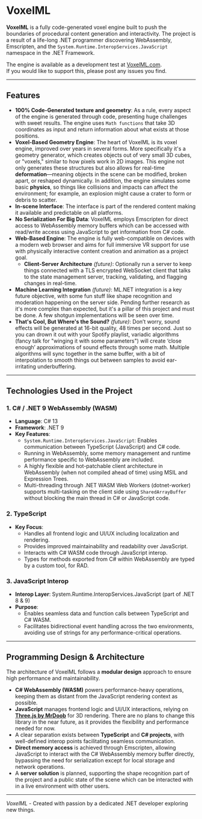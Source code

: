 # VoxelML

**VoxelML** is a fully code-generated voxel engine built to push the boundaries of procedural content generation and interactivity. The project is a result of a life-long .NET programmer discovering WebAssembly, Emscripten, and the `System.Runtime.InteropServices.JavaScript` namespace in the .NET Framework.

The engine is available as a development test at [VoxelML.com](https://voxelml.com).  
If you would like to support this, please post any issues you find.

---

## Features

- **100% Code-Generated texture and geometry**: As a rule, every aspect of the engine is generated through code, presenting huge challenges with sweet results. The engine uses `Math functions` that take 3D coordinates as input and return information about what exists at those positions.
- **Voxel-Based Geometry Engine**: The heart of VoxelML is its voxel engine, improved over years in several forms. More specifically it's a geometry generator, which creates objects out of very small 3D cubes, or "voxels," similar to how pixels work in 2D images. This engine not only generates these structures but also allows for real-time **deformation**—meaning objects in the scene can be modified, broken apart, or reshaped dynamically. In addition, the engine simulates some basic **physics**, so things like collisions and impacts can affect the environment; for example, an explosion might cause a crater to form or debris to scatter.
- **In-scene Interface**: The interface is part of the rendered content making it available and predictable on all platforms.
- **No Serialization For Big Data**: VoxelML employs Emscripten for direct access to WebAssembly memory buffers which can be accessed with read/write access using JavaScript to get information from C# code.
- **Web-Based Engine**: The engine is fully web-compatible on devices with a modern web browser and aims for full immersive VR support for use with physically interactive content creation and animation as a project goal.
  - **Client-Server Architecture** *(future)*: Optionally run a server to keep things connected with a TLS encrypted WebSocket client that talks to the state management server, tracking, validating, and flagging changes in real-time.
- **Machine Learning Integration** *(future)*: ML.NET integration is a key future objective, with some fun stuff like shape recognition and moderation happening on the server side. Pending further research as it's more complex than expected, but it's a pillar of this project and must be done. A few shotgun implementations will be seen over time.
- **That's Cool, But Where's the Sound?** *(future)*: Don’t worry, sound effects will be generated at 16-bit quality, 48 times per second. Just so you can drown it out with your Spotify playlist, variadic algorithms (fancy talk for "winging it with some parameters") will create ‘close enough’ approximations of sound effects through some math. Multiple algorithms will sync together in the same buffer, with a bit of interpolation to smooth things out between samples to avoid ear-irritating underbuffering.

---

## Technologies Used in the Project

### 1. **C# / .NET 9 WebAssembly (WASM)**

- **Language**: C# 13
- **Framework**: .NET 9
- **Key Features**:
  - `System.Runtime.InteropServices.JavaScript`: Enables communication between TypeScript (JavaScript) and C# code.
  - Running in WebAssembly, some memory management and runtime performance specific to WebAssembly are included.
  - A highly flexible and hot-patchable client architecture in WebAssembly (when not compiled ahead of time) using MSIL and Expression Trees.
  - Multi-threading through .NET WASM Web Workers (dotnet-worker) supports multi-tasking on the client side using `SharedArrayBuffer` without blocking the main thread in C# or JavaScript code.

### 2. **TypeScript**

- **Key Focus**:
  - Handles all frontend logic and UI/UX including localization and rendering.
  - Provides improved maintainability and readability over JavaScript.
  - Interacts with C# WASM code through JavaScript interop.
  - Types for methods exported from C# within WebAssembly are typed by a custom tool, for RAD.

### 3. **JavaScript Interop**

- **Interop Layer**: System.Runtime.InteropServices.JavaScript (part of .NET 8 & 9)
- **Purpose**:
  - Enables seamless data and function calls between TypeScript and C# WASM.
  - Facilitates bidirectional event handling across the two environments, avoiding use of strings for any performance-critical operations.

---

## Programming Design & Architecture

The architecture of VoxelML follows a **modular design** approach to ensure high performance and maintainability.

- **C# WebAssembly (WASM)** powers performance-heavy operations, keeping them as distant from the JavaScript rendering context as possible.
- **JavaScript** manages frontend logic and UI/UX interactions, relying on [**Three.js by MrDoob**](https://github.com/mrdoob/three.js) for 3D rendering. There are no plans to change this library in the near future, as it provides the flexibility and performance needed for now.
- A clear separation exists between **TypeScript** and **C# projects**, with well-defined interop points facilitating seamless communication.
- **Direct memory access** is achieved through Emscripten, allowing JavaScript to interact with the C# WebAssembly memory buffer directly, bypassing the need for serialization except for local storage and network operations.
- A **server solution** is planned, supporting the shape recognition part of the project and a public state of the scene which can be interacted with in a live environment with other users.

---

*VoxelML* - Created with passion by a dedicated .NET developer exploring new things.
